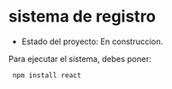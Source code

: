 <h1> sistema de registro</h1>

- Estado del proyecto: En construccion.

Para ejecutar el sistema, debes poner:

 ``` npm install react```
